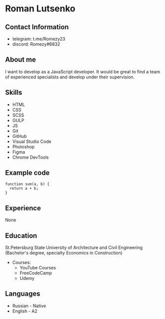 # Roman Lutsenko

## Contact Information
* telegram: t.me/Romezy23
* discord: Romezy#6832

## About me
I want to develop as a JavaScript developer. It would be great to find a team of experienced specialists and develop under their supervision.

## Skills
* HTML
* CSS
* SCSS
* GULP
* JS
* Git
* GitHub
* Visual Studio Code
* Photoshop
* Figma
* Chrome DevTools

## Example code
```
function sum(a, b) {
  return a + b;
}

```
## Experience
None

## Education
St.Petersburg State University of Architecture and Civil Engineering (Bachelor's degree, specialty Economics in Construction)
* Courses:
  * YouTube Courses
  * FreeCodeCamp
  * Udemy

## Languages
* Russian - Native
* English - A2
